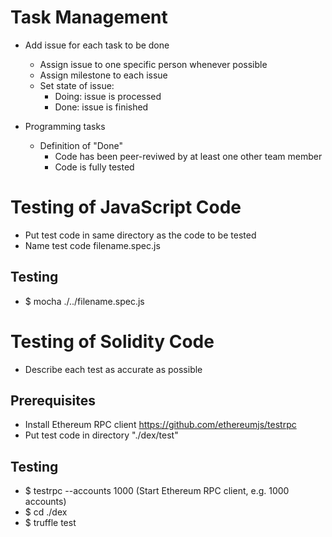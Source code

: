 # Task Management

- Add issue for each task to be done
  - Assign issue to one specific person whenever possible
  - Assign milestone to each issue
  - Set state of issue:
    - Doing: issue is processed
    - Done: issue is finished
 
- Programming tasks
  - Definition of "Done"
     - Code has been peer-reviwed by at least one other team member
     - Code is fully tested

# Testing of JavaScript Code

- Put test code in same directory as the code to be tested
- Name test code filename.spec.js

## Testing

- $ mocha ./../filename.spec.js

# Testing of Solidity Code

- Describe each test as accurate as possible

## Prerequisites

- Install Ethereum RPC client https://github.com/ethereumjs/testrpc
- Put test code in directory "./dex/test"

## Testing

- $ testrpc --accounts 1000 (Start Ethereum RPC client, e.g. 1000 accounts)
- $ cd ./dex
- $ truffle test